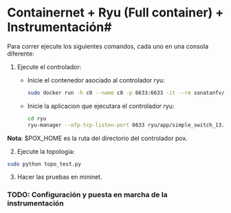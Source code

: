# Containernet + Ryu (Full container) + Instrumentación#

Para correr ejecute los siguientes comandos, cada uno en una consola diferente:

1. Ejecute el controlador:

   * Inicie el contenedor asociado al controlador ryu:

     ```bash
     sudo docker run -h c0 --name c0 -p 6633:6633 -it --rm sonatanfv/sonata-ryu-vnf /bin/bash
     ```
   * Inicie la aplicacion que ejecutara el controlador ryu:

     ```bash
     cd ryu
     ryu-manager --ofp-tcp-listen-port 6633 ryu/app/simple_switch_13.py 
     ```

**Nota**: $POX_HOME es la ruta del directorio del controlador pox.

2. Ejecute la topologia:

```bash
sudo python topo_test.py 
```

3. Hacer las pruebas en mininet.

### TODO: Configuración y puesta en marcha de la instrumentación ###
